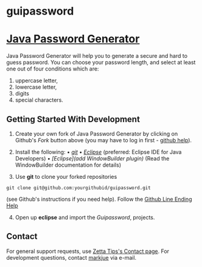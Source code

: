 guipassword
===========

[Java Password Generator](http://www.zettatips.com/) 
================================  
Java Password Generator will help you to generate a secure and hard to guess password. 
You can choose your password length, and select at least one out of four conditions which are: 
1. uppercase letter, 
2. lowercase letter, 
3. digits
4. special characters.

Getting Started With Development
---------------

1. Create your own fork of Java Password Generator by clicking on Github's *Fork* button above (you may have to log in first - [github help](http://help.github.com/forking/)).

2. Install the following: 
 • *[git](http://git.or.cz/)*
 • *[Eclipse](http://eclipse.org)* (preferred: Eclipse IDE for Java Developers)
 • *[Eclipse](add WindowBuilder plugin)* (Read the WindowBuilder documentation for details)

3. Use **git** to clone your forked repositories 

`git clone git@github.com:yourgithubid/guipassword.git` 

(see Github's instructions if you need help). Follow the [Github Line Ending Help](http://help.github.com/dealing-with-lineendings/)

4. Open up **eclipse** and import the *Guipassword*,  projects. 


Contact
-------
For general support requests, use [Zetta Tips's Contact page](http://www.zettatips.com/p/contact.html). For development questions, contact [markjue](http://github.com/zettatips) via e-mail.
